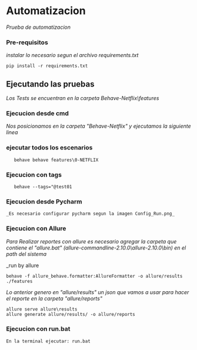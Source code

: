 # Automatizacion

_Prueba de automatizacion_


### Pre-requisitos

_instalar lo necesario segun el archivo requirements.txt_

```
pip install -r requirements.txt
```

## Ejecutando las pruebas 

_Los Tests se encuentran en la carpeta Behave-Netflix\features_

### Ejecucion desde cmd 

_Nos posicionamos en la carpeta "Behave-Netflix" y ejecutamos la siguiente linea_


### ejecutar todos los escenarios

```    
   behave behave features\0-NETFLIX
```

### Ejecucion con tags

```
   behave --tags="@test01
```
### Ejecucion desde Pycharm 
```
_Es necesario configurar pycharm segun la imagen Config_Run.png_
```

### Ejecucion con Allure 

_Para Realizar reportes con allure es necesario agregar la carpeta que contiene el "allure.bat"
 (allure-commandline-2.10.0\allure-2.10.0\bin) en el path del sistema_
 
_run by allure
```
behave -f allure_behave.formatter:AllureFormatter -o allure/results ./features
```
_Lo anterior genero en "allure/results" un json que vamos a usar para hacer el reporte en la carpeta "allure/reports"_

```
allure serve allure\results
allure generate allure/results/ -o allure/reports
```

### Ejecucion con run.bat
```
En la terminal ejecutar: run.bat
```